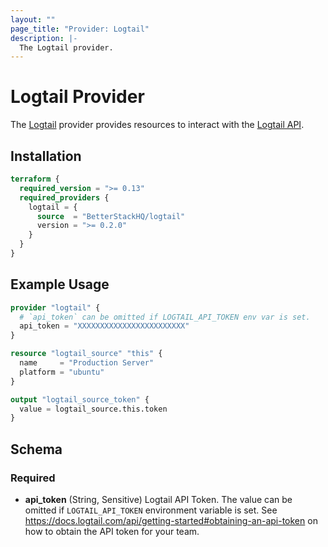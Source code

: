 ```yaml
---
layout: ""
page_title: "Provider: Logtail"
description: |-
  The Logtail provider.
---
```


# Logtail Provider

The [Logtail](https://logtail.com) provider provides resources to interact with the [Logtail API](https://docs.logtail.com/api/getting-started).

## Installation

```terraform
terraform {
  required_version = ">= 0.13"
  required_providers {
    logtail = {
      source  = "BetterStackHQ/logtail"
      version = ">= 0.2.0"
    }
  }
}
```

## Example Usage

```terraform
provider "logtail" {
  # `api_token` can be omitted if LOGTAIL_API_TOKEN env var is set.
  api_token = "XXXXXXXXXXXXXXXXXXXXXXXX"
}

resource "logtail_source" "this" {
  name     = "Production Server"
  platform = "ubuntu"
}

output "logtail_source_token" {
  value = logtail_source.this.token
}
```

<!-- schema generated by tfplugindocs -->
## Schema

### Required

- **api_token** (String, Sensitive) Logtail API Token. The value can be omitted if `LOGTAIL_API_TOKEN` environment variable is set. See https://docs.logtail.com/api/getting-started#obtaining-an-api-token on how to obtain the API token for your team.
